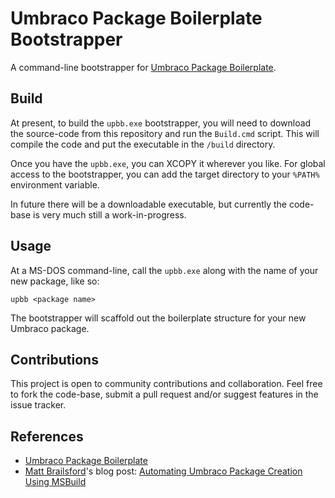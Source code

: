 # Umbraco Package Boilerplate Bootstrapper

A command-line bootstrapper for [Umbraco Package Boilerplate](https://github.com/leekelleher/umbraco-package-boilerplate).

## Build

At present, to build the `upbb.exe` bootstrapper, you will need to download the source-code from this repository and run the `Build.cmd` script. This will compile the code and put the executable in the `/build` directory.

Once you have the `upbb.exe`, you can XCOPY it wherever you like. For global access to the bootstrapper, you can add the target directory to your `%PATH%` environment variable.

In future there will be a downloadable executable, but currently the code-base is very much still a work-in-progress.

## Usage

At a MS-DOS command-line, call the `upbb.exe` along with the name of your new package, like so:

	upbb <package name>

The bootstrapper will scaffold out the boilerplate structure for your new Umbraco package.

## Contributions

This project is open to community contributions and collaboration. Feel free to fork the code-base, submit a pull request and/or suggest features in the issue tracker.

## References

* [Umbraco Package Boilerplate](https://github.com/leekelleher/umbraco-package-boilerplate)
* [Matt Brailsford](https://github.com/mattbrailsford)'s blog post: [Automating Umbraco Package Creation Using MSBuild](http://blog.mattbrailsford.com/2010/11/13/automating-umbraco-package-creation-using-msbuild/)
